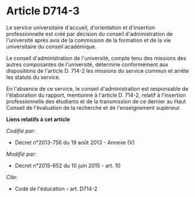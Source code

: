 # Article D714-3

Le service universitaire d'accueil, d'orientation et d'insertion professionnelle est créé par décision du conseil
d'administration de l'université après avis de la commission de la formation et de la vie universitaire du conseil
académique. 

Le conseil d'administration de l'université, compte tenu des missions des autres composantes de l'université, détermine
conformément aux dispositions de l'article D. 714-2 les missions du service commun et arrête les statuts du service. 

En l'absence de ce service, le conseil d'administration est responsable de l'élaboration du rapport, mentionné à l'article D.
714-2, relatif à l'insertion professionnelle des étudiants et de la transmission de ce dernier au Haut Conseil de
l'évaluation de la recherche et de l'enseignement supérieur.

**Liens relatifs à cet article**

_Codifié par_:

  - Décret n°2013-756 du 19 août 2013 -  Annexe (V)

_Modifié par_:

  - Décret n°2015-652 du 10 juin 2015 - art. 10

_Cite_:

  - Code de l'éducation - art. D714-2
